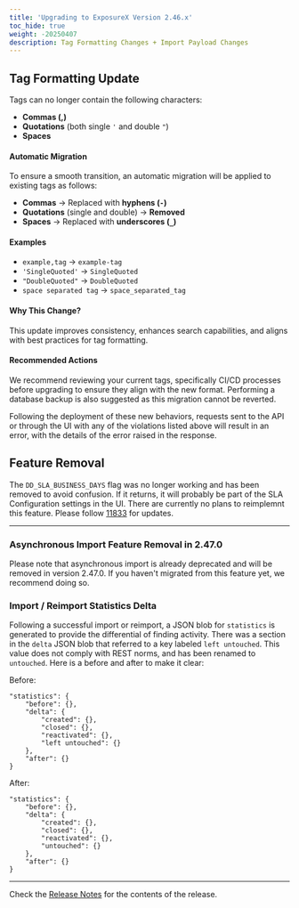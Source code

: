 ```yaml
---
title: 'Upgrading to ExposureX Version 2.46.x'
toc_hide: true
weight: -20250407
description: Tag Formatting Changes + Import Payload Changes
---
```



## Tag Formatting Update

Tags can no longer contain the following characters:

- **Commas (,)**
- **Quotations** (both single `'` and double `"`)
- **Spaces**

#### Automatic Migration

To ensure a smooth transition, an automatic migration will be applied to existing tags as follows:

- **Commas** → Replaced with **hyphens (`-`)**
- **Quotations** (single and double) → **Removed**
- **Spaces** → Replaced with **underscores (`_`)**

#### Examples

- `example,tag` → `example-tag`
- `'SingleQuoted'` → `SingleQuoted`
- `"DoubleQuoted"` → `DoubleQuoted`
- `space separated tag` → `space_separated_tag`

#### Why This Change?

This update improves consistency, enhances search capabilities, and aligns with best practices for tag formatting.

#### Recommended Actions

We recommend reviewing your current tags, specifically CI/CD processes before upgrading to ensure they align with the new format. Performing a database backup is also suggested as this migration cannot be reverted.

Following the deployment of these new behaviors, requests sent to the API or through the UI with any of the violations listed above will result in an error, with the details of the error raised in the response.


## Feature Removal
The `DD_SLA_BUSINESS_DAYS` flag was no longer working and has been removed to avoid confusion.
If it returns, it will probably be part of the SLA Configuration settings in the UI.
There are currently no plans to reimplemnt this feature.
Please follow [11833](https://github.com/ExposureX/django-ExposureX/issues/11833) for updates.

---

### Asynchronous Import Feature Removal in 2.47.0

Please note that asynchronous import is already deprecated and will be removed in version 2.47.0. If you haven't migrated from this feature yet, we recommend doing so.

### Import / Reimport Statistics Delta

Following a successful import or reimport, a JSON blob for `statistics` is generated to provide the differential of finding activity.
There was a section in the `delta` JSON blob that referred to a key labeled `left untouched`. This value does not comply with REST
norms, and has been renamed to `untouched`. Here is a before and after to make it clear:

Before:

    "statistics": {
        "before": {},
        "delta": {
            "created": {},
            "closed": {},
            "reactivated": {},
            "left untouched": {}
        },
        "after": {}
    }

After:

    "statistics": {
        "before": {},
        "delta": {
            "created": {},
            "closed": {},
            "reactivated": {},
            "untouched": {}
        },
        "after": {}
    }

---

Check the [Release Notes](https://github.com/ExposureX/django-ExposureX/releases/tag/2.46.0) for the contents of the release.

